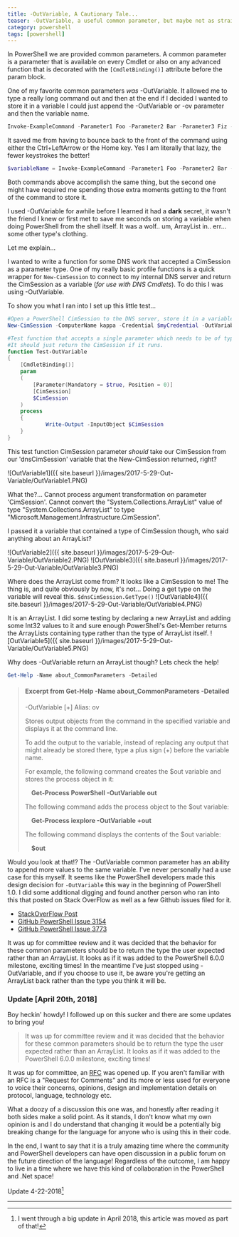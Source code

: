 ```yaml
---
title: -OutVariable, A Cautionary Tale...
teaser: -OutVariable, a useful common parameter, but maybe not as straight forward as you always thought!
category: powershell
tags: [powershell]
---
```


In PowerShell we are provided common parameters.  A common parameter is a parameter that is available on every Cmdlet or also on any advanced function that is decorated with the `[CmdletBinding()]` attribute before the param block.

One of my favorite common parameters *was* -OutVariable.  It allowed me to type a really long command out and then at the end if I decided I wanted to store it in a variable I could just append the -OutVariable or -ov parameter and then the variable name.

```powershell
Invoke-ExampleCommand -Parameter1 Foo -Parameter2 Bar -Parameter3 Fiz -Parameter4 qux -OutVariable variableName
```

It saved me from having to bounce back to the front of the command using either the Ctrl+LeftArrow or the Home key.  Yes I am literally that lazy, the fewer keystrokes the better!

```powershell
$variableName = Invoke-ExampleCommand -Parameter1 Foo -Parameter2 Bar -Parameter3 Fiz -Parameter4 qux
```

Both commands above accomplish the same thing, but the second one might have required me spending those extra moments getting to the front of the command to store it.

I used -OutVariable for awhile before I learned it had a **dark** secret, it wasn't the friend I knew or first met to save me seconds on storing a variable when doing PowerShell from the shell itself.  It was a wolf.. um, ArrayList in.. err... some other type's clothing.

Let me explain...

I wanted to write a function for some DNS work that accepted a CimSession as a parameter type.  One of my really basic profile functions is a quick wrapper for `New-CimSession` to connect to my internal DNS server and return the CimSession as a variable (*for use with DNS Cmdlets*).  To do this I was using -OutVariable.

To show you what I ran into I set up this little test...

```powershell
#Open a PowerShell CimSession to the DNS server, store it in a variable named 'dnsCimSession'
New-CimSession -ComputerName kappa -Credential $myCredential -OutVariable dnsCimSession

#Test function that accepts a single parameter which needs to be of type CimSession (Microsoft.Management.Infrastructure.CimSession).
#It should just return the CimSession if it runs.
function Test-OutVariable
{
    [CmdletBinding()]
    param
    (
        [Parameter(Mandatory = $true, Position = 0)]
        [CimSession]
        $CimSession
    )
    process
    {
            Write-Output -InputObject $CimSession
    }
}
```

This test function CimSession parameter *should* take our CimSession from our 'dnsCimSession' variable that the New-CimSession returned, right?

![OutVariable1]({{ site.baseurl }}/images/2017-5-29-Out-Variable/OutVariable1.PNG)

What the?...
 Cannot process argument transformation on parameter 'CimSession'. Cannot convert the "System.Collections.ArrayList" value of type "System.Collections.ArrayList" to type "Microsoft.Management.Infrastructure.CimSession".

I passed it a variable that contained a type of CimSession though, who said anything about an ArrayList?

![OutVariable2]({{ site.baseurl }}/images/2017-5-29-Out-Variable/OutVariable2.PNG)
![OutVariable3]({{ site.baseurl }}/images/2017-5-29-Out-Variable/OutVariable3.PNG)

Where does the ArrayList come from?  It looks like a CimSession to me!  The thing is, and quite obviously by now, it's not...  Doing a get type on the variable will reveal this. `$dnsCimSession.GetType()`
![OutVariable4]({{ site.baseurl }}/images/2017-5-29-Out-Variable/OutVariable4.PNG)

It is an ArrayList.  I did some testing by declaring a new ArrayList and adding some Int32 values to it and sure enough PowerShell's Get-Member returns the ArrayLists containing type rather than the type of ArrayList itself.
![OutVariable5]({{ site.baseurl }}/images/2017-5-29-Out-Variable/OutVariable5.PNG)

Why does -OutVariable return an ArrayList though?  Lets check the help!

```powershell
Get-Help -Name about_CommonParameters -Detailed
```

> #### Excerpt from Get-Help -Name about_CommonParameters -Detailed
> -OutVariable [+] Alias: ov
>
>    Stores output objects from the command in the specified variable and
>    displays it at the command line.
>
>    To add the output to the variable, instead of replacing any output
>    that might already be stored there, type a plus sign (+) before the
>    variable name.
>
>    For example, the following command creates the $out variable and
>    stores the process object in it:
>
>    <b>&emsp;Get-Process PowerShell -OutVariable out</b>
>
>    The following command adds the process object to the $out variable:
>
>    <b>&emsp;Get-Process iexplore -OutVariable +out</b>
>
>    The following command displays the contents of the $out variable:
>
>    <b>&emsp;$out</b>

Would you look at that!?  The -OutVariable common parameter has an ability to append more values to the same variable.  I've never personally had a use case for this myself.  It seems like the PowerShell developers made this design decision for `-OutVariable` this way in the beginning of PowerShell 1.0.  I did some additional digging and found another person who ran into this that posted on Stack OverFlow as well as a few Github issues filed for it.

- [StackOverFlow Post](https://stackoverflow.com/questions/40666291/using-outvariable-creates-arraylist)
- [GitHub PowerShell Issue 3154](https://github.com/PowerShell/PowerShell/issues/3154)
- [GitHub PowerShell Issue 3773](https://github.com/PowerShell/PowerShell/issues/3154)

It was up for committee review and it was decided that the behavior for these common parameters should be to return the type the user expected rather than an ArrayList.  It looks as if it was added to the PowerShell 6.0.0 milestone, exciting times!  In the meantime I've just stopped using -OutVariable, and if you choose to use it, be aware you're getting an ArrayList back rather than the type you think it will be.

### Update [April 20th, 2018]

Boy heckin' howdy!  I followed up on this sucker and there are some updates to bring you!

>It was up for committee review and it was decided that the behavior for these common parameters should be to return the type the user expected rather than an ArrayList.  It looks as if it was added to the PowerShell 6.0.0 milestone, exciting times!

It was up for committee, an [RFC](https://github.com/PowerShell/PowerShell-RFC/pull/120) was opened up.  If you aren't familiar with an RFC is a "Request for Comments" and its more or less used for everyone to voice their concerns, opinions, design and implementation details on protocol, language, technology etc.

What a doozy of a discussion this one was, and honestly after reading it both sides make a solid point.  As it stands, I don't know what my own opinion is and I do understand that changing it would be a potentially big breaking change for the language for anyone who is using this in their code.

In the end, I want to say that it is a truly amazing time where the community and PowerShell developers can have open discussion in a public forum on the future direction of the language!  Regardless of the outcome, I am happy to live in a time where we have this kind of collaboration in the PowerShell and .Net space!

Update 4-22-2018[^1]

---

[^1]:
    I went through a big update in April 2018, this article was moved as part of that!